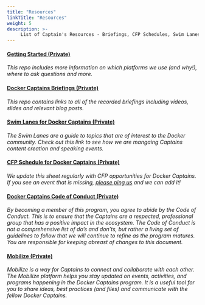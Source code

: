 ```yaml
---
title: "Resources"
linkTitle: "Resources"
weight: 5
description: >-
     List of Captain's Resources - Briefings, CFP Schedules, Swim Lanes etc.
---
```




#### [Getting Started (Private)](https://github.com/docker/captains/blob/master/getting-started.md)
*This repo includes more information on which platforms we use (and why!), where to ask questions and more.*


#### [Docker Captains Briefings (Private)](https://github.com/docker/captains/blob/master/briefings.md)
*This repo contains links to all of the recorded briefings including videos, slides and relevant blog posts.*


#### [Swim Lanes for Docker Captains (Private)](https://github.com/docker/captains/blob/master/swimlanes.md)
*The Swim Lanes are a guide to topics that are of interest to the Docker community. Check out this link to see how we are mangaing Captains content creation and speaking events.*


#### [CFP Schedule for Docker Captains (Private)](https://docs.google.com/spreadsheets/d/17eOb9IpV5S3brlXZPlQz5J50RPk6-67e0NUdOLMJXC0/edit?usp=sharing)
*We update this sheet regularly with CFP opportunities for Docker Captains. If you see an event that is missing, [please ping us](mailto:events@docker.com) and we can add it!*


#### [Docker Captains Code of Conduct (Private)](https://github.com/docker/captains/blob/master/program-guidelines.md)
*By becoming a member of this program, you agree to abide by the Code of Conduct. This is to ensure that the Captains are a respected, professional group that has a positive impact in the ecosystem. The Code of Conduct is not a comprehensive list of do’s and don’ts, but rather a living set of guidelines to follow that we will continue to refine as the program matures. You are responsible for keeping abreast of changes to this document.*

#### [Mobilize (Private)](https://community.docker.com)
*Mobilize is a way for Captains to connect and collaborate with each other. The Mobilize platform helps you stay updated on events, activities, and programs happening in the Docker Captains program. It is a useful tool for you to share ideas, best practices (and files) and communicate with the fellow Docker Captains.*

